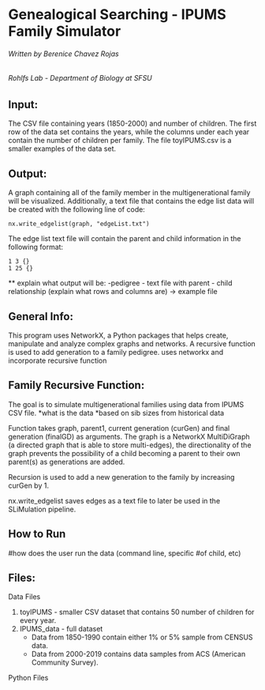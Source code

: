 # Genealogical Searching - IPUMS Family Simulator


###### Written by Berenice Chavez Rojas
###### Rohlfs Lab - Department of Biology at SFSU  

## Input:
The CSV file containing years (1850-2000) and number of children. The first row of the data set contains the years, while the columns under each year contain the number of children per family. The file toyIPUMS.csv is a smaller examples of the data set. 

## Output: 
A graph containing all of the family member in the multigenerational family will be visualized. 
Additionally, a text file that contains the edge list data will be created with the following line of code:  
```
nx.write_edgelist(graph, "edgeList.txt")
```
The edge list text file will contain the parent and child information in the following format: 
```
1 3 {}
1 25 {}
```
** explain what output will be:
	-pedigree
	- text file with parent - child relationship (explain what rows and columns are) -> example file

## General Info: 
This program uses NetworkX, a Python packages that helps create, manipulate and analyze complex graphs and networks. A recursive function is used to add generation to a family pedigree. 
	uses networkx and incorporate recursive function

## Family Recursive Function:  
The goal is to simulate multigenerational families using data from IPUMS CSV file.
 *what is the data 
	*based on sib sizes from historical data  

Function takes graph, parent1, current generation (curGen) and final generation (finalGD) as arguments. The graph is a NetworkX MultiDiGraph (a directed graph that is able to store multi-edges), the directionality of the graph prevents the possibility of a child becoming a parent to their own parent(s) as generations are added. 

Recursion is used to add a new generation to the family by increasing curGen by 1. 

nx.write_edgelist saves edges as a text file to later be used in the SLiMulation pipeline.

## How to Run 
  #how does the user run the data (command line, specific #of child, etc) 


## Files: 
Data Files
1. toyIPUMS - smaller CSV dataset that contains 50 number of children for every year. 
2. IPUMS_data - full dataset 
   - Data from 1850-1990 contain either 1% or 5% sample from CENSUS data.  
   - Data from 2000-2019 contains data samples from ACS (American Community Survey).  

Python Files 
